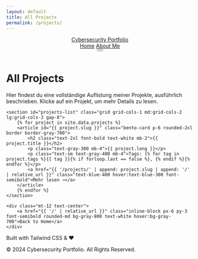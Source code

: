 ```yaml
---
layout: default
title: All Projects
permalink: /projects/
---
```


<header class="py-6 px-4 md:px-12 z-10 sticky top-0 bg-black bg-opacity-80 backdrop-blur-sm">
    <nav class="flex justify-between items-center">
        <a href="{{ '/' | relative_url }}" class="text-2xl md:text-3xl font-bold tracking-tight text-white hover:text-gray-300 transition-colors">
            <span class="text-gradient">Cybersecurity Portfolio</span>
        </a>
        <div class="hidden md:flex space-x-8 text-lg">
            <a href="{{ '/' | relative_url }}" class="hover:text-blue-400 transition-colors">Home</a>
            <a href="{{ '/' | relative_url }}#about" class="hover:text-blue-400 transition-colors">About Me</a>
        </div>
        <button id="mobile-menu-button" class="md:hidden p-2 rounded-md focus:outline-none focus:ring-2 focus:ring-blue-400">
            <svg class="w-6 h-6 text-white" fill="none" viewBox="0 0 24 24" stroke="currentColor">
                <path stroke-linecap="round" stroke-linejoin="round" stroke-width="2" d="M4 6h16M4 12h16m-7 6h7"></path>
            </svg>
        </button>
    </nav>
</header>

<main class="px-4 md:px-12 py-12 max-w-6xl mx-auto">
    <h1 class="text-4xl font-extrabold text-white mb-6">All Projects</h1>
    <p class="text-gray-300 mb-8 max-w-3xl">Hier findest du eine vollständige Auflistung meiner Projekte, ausführlich beschrieben. Klicke auf ein Projekt, um mehr Details zu lesen.</p>

    <section id="projects-list" class="grid grid-cols-1 md:grid-cols-2 lg:grid-cols-3 gap-8">
        {% for project in site.data.projects %}
        <article id="{{ project.slug }}" class="bento-card p-6 rounded-2xl border border-gray-700">
            <h2 class="text-2xl font-bold text-white mb-2">{{ project.title }}</h2>
            <p class="text-gray-300 mb-4">{{ project.long }}</p>
            <p class="text-sm text-gray-400 mb-4">Tags: {% for tag in project.tags %}{{ tag }}{% if forloop.last == false %}, {% endif %}{% endfor %}</p>
            <a href="{{ '/projects/' | append: project.slug | append: '/' | relative_url }}" class="text-blue-400 hover:text-blue-300 font-semibold">Mehr lesen →</a>
        </article>
        {% endfor %}
    </section>

    <div class="mt-12 text-center">
        <a href="{{ '/' | relative_url }}" class="inline-block px-6 py-3 font-semibold rounded-md bg-gray-800 text-white hover:bg-gray-700">Back to Home</a>
    </div>
</main>

<footer class="py-8 text-center text-gray-500 text-sm">
    <p>Built with Tailwind CSS & ❤️</p>
    <p class="mt-2">© 2024 Cybersecurity Portfolio. All Rights Reserved.</p>
</footer>
